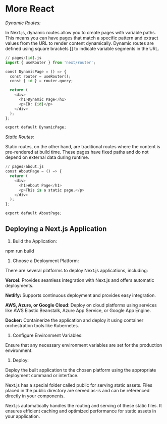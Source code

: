 # More React

*Dynamic Routes:*

In Next.js, dynamic routes allow you to create pages with variable paths. This means you can have pages that match a specific pattern and extract values from the URL to render content dynamically. Dynamic routes are defined using square brackets [] to indicate variable segments in the URL.

```python
// pages/[id].js
import { useRouter } from 'next/router';

const DynamicPage = () => {
  const router = useRouter();
  const { id } = router.query;

  return (
    <div>
      <h1>Dynamic Page</h1>
      <p>ID: {id}</p>
    </div>
  );
};

export default DynamicPage;
```

*Static Routes:*

Static routes, on the other hand, are traditional routes where the content is pre-rendered at build time. These pages have fixed paths and do not depend on external data during runtime.

```python
// pages/about.js
const AboutPage = () => {
  return (
    <div>
      <h1>About Page</h1>
      <p>This is a static page.</p>
    </div>
  );
};

export default AboutPage;
```

## Deploying a Next.js Application

1. Build the Application:

npm run build

1. Choose a Deployment Platform:

There are several platforms to deploy Next.js applications, including:

**Vercel:** Provides seamless integration with Next.js and offers automatic deployments.

**Netlify:** Supports continuous deployment and provides easy integration.

**AWS, Azure, or Google Cloud**: Deploy on cloud platforms using services like AWS Elastic Beanstalk, Azure App Service, or Google App Engine.

**Docker:** Containerize the application and deploy it using container orchestration tools like Kubernetes.

1. Configure Environment Variables:

Ensure that any necessary environment variables are set for the production environment.

1. Deploy:

Deploy the built application to the chosen platform using the appropriate deployment command or interface.

Next.js has a special folder called public for serving static assets. Files placed in the public directory are served as-is and can be referenced directly in your components.

Next.js automatically handles the routing and serving of these static files. It ensures efficient caching and optimized performance for static assets in your application.
